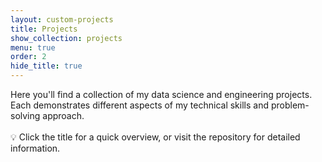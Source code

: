 ```yaml
---
layout: custom-projects
title: Projects
show_collection: projects
menu: true
order: 2
hide_title: true
---
```


<div style="text-align: left !important;">
Here you'll find a collection of my data science and engineering projects. Each demonstrates different aspects of my technical skills and problem-solving approach. 
<br><br>
<div class="hint">
  <span class="hint-icon">💡</span>
  <span class="hint-text">Click the title for a quick overview, or visit the repository for detailed information.</span>
</div>
</div>